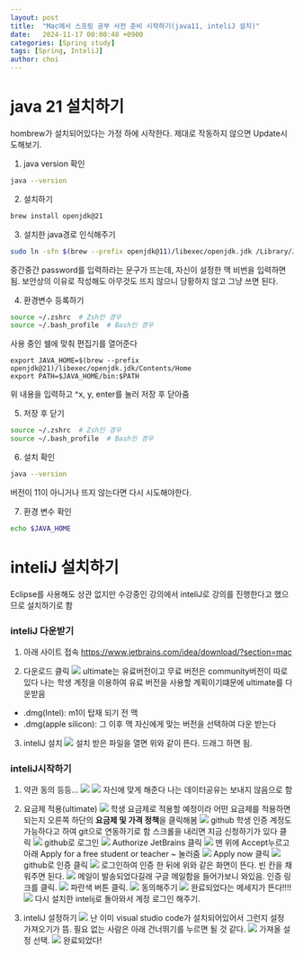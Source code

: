 ```yaml
---
layout: post
title:  "Mac에서 스프링 공부 사전 준비 시작하기(java11, inteliJ 설치)"
date:   2024-11-17 00:00:40 +0900
categories: [Spring study]
tags: [Spring, InteliJ]
author: choi
---
```

# java 21 설치하기
hombrew가 설치되어있다는 가정 하에 시작한다. 제대로 작동하지 않으면 Update시도해보기.
1. java version 확인
```zsh
java --version
```

2. 설치하기
```zsh
brew install openjdk@21
```

3. 설치한 java경로 인식해주기
```zsh
sudo ln -sfn $(brew --prefix openjdk@11)/libexec/openjdk.jdk /Library/Java/JavaVirtualMachines/openjdk-21.jdk
```
중간중간 password를 입력하라는 문구가 뜨는데, 자신이 설정한 맥 비번을 입력하면 됨. 보안상의 이유로 작성해도 아무것도 뜨지 않으니 당황하지 않고 그냥 쓰면 된다.

4. 환경변수 등록하기
```zsh
source ~/.zshrc  # Zsh인 경우
source ~/.bash_profile  # Bash인 경우
```
사용 중인 쉘에 맞춰 편집기를 열어준다

```
export JAVA_HOME=$(brew --prefix openjdk@21)/libexec/openjdk.jdk/Contents/Home
export PATH=$JAVA_HOME/bin:$PATH
```
위 내용을 입력하고 ^x, y, enter를 눌러 저장 후 닫아줌

5. 저장 후 닫기
```zsh
source ~/.zshrc  # Zsh인 경우
source ~/.bash_profile  # Bash인 경우
```

6. 설치 확인
```zsh
java --version
```
버전이 11이 아니거나 뜨지 않는다면 다시 시도해야한다. 

7. 환경 변수 확인
```zsh
echo $JAVA_HOME
```


# inteliJ 설치하기
Eclipse를 사용해도 상관 없지만 수강중인 강의에서 inteliJ로 강의를 진행한다고 했으므로 설치하기로 함

### inteliJ 다운받기

1. 아래 사이트 접속
<https://www.jetbrains.com/idea/download/?section=mac>

2. 다운로드 클릭
![](/assets/img/intelijDownload/intelij1.png)
ultimate는 유료버전이고 무료 버전은 community버전이 따로 있다
나는 학생 계정을 이용하여 유료 버전을 사용할 계획이기떄문에 ultimate를 다운받음
- .dmg(Intel): m1이 탑재 되기 전 맥
- .dmg(apple silicon): 그 이후 맥
자신에게 맞는 버전을 선택하여 다운 받는다

3. inteliJ 설치
![](/assets/img/intelijDownload/intelij2.png)
설치 받은 파일을 열면 위와 같이 뜬다. 드래그 하면 됨.

### inteliJ시작하기
1. 약관 동의 등등... 
![](/assets/img/intelijDownload/intelij3.png)
![](/assets/img/intelijDownload/intelij4.png)
자신에 맞게 해준다 나는 데이터공유는 보내지 않음으로 함

2. 요금제 적용(ultimate)
![](/assets/img/intelijDownload/intelij5.png)
학생 요금제로 적용할 예정이라 어떤 요금제를 적용하면 되는지 오른쪽 하단의 **요금제 및 가격 정책**을 클릭해봄
![](/assets/img/intelijDownload/intelij6.png)
github 학생 인증 계정도 가능하다고 하여 git으로 연동하기로 함
스크롤을 내리면 지금 신청하기가 있다 클릭
![](/assets/img/intelijDownload/intelij7.png)
github로 로그인
![](/assets/img/intelijDownload/intelij8.png)
Authorize JetBrains 클릭
![](/assets/img/intelijDownload/intelij9.png)
맨 위에 Accept누르고 아래 Apply for a free student or teacher ~ 눌러줌
![](/assets/img/intelijDownload/intelij10.png)
Apply now 클릭
![](/assets/img/intelijDownload/intelij11.png)
github로 인증 클릭
![](/assets/img/intelijDownload/intelij12.png)
로그인하여 인증 한 뒤에 위와 같은 화면이 뜬다. 빈 칸을 채워주면 된다.
![](/assets/img/intelijDownload/intelij13.png)
메일이 발송되었다길래 구글 메일함을 들어가보니 와있음. 인증 링크를 클릭.
![](/assets/img/intelijDownload/intelij14.png)
파란색 버튼 클릭.
![](/assets/img/intelijDownload/intelij15.png)
동의해주기
![](/assets/img/intelijDownload/intelij16.png)
완료되었다는 메세지가 뜬다!!!!
![](/assets/img/intelijDownload/intelij17.png)
다시 설치한 intelij로 돌아와서 계정 로그인 해주기.

3. inteliJ 설정하기
![](/assets/img/intelijDownload/intelij18.png)
난 이미 visual studio code가 설치되어있어서 그런지 설정 가져오기가 뜸. 필요 없는 사람은 아래 건너뛰기를 누르면 될 것 같다.
![](/assets/img/intelijDownload/intelij19.png)
가져올 설정 선택.
![](/assets/img/intelijDownload/intelij20.png)
완료되었다! 